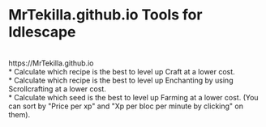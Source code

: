 # MrTekilla.github.io Tools for Idlescape
<br/>
https://MrTekilla.github.io
<br/>
* Calculate which recipe is the best to level up Craft at a lower cost.<br/>
* Calculate which recipe is the best to level up Enchanting by using Scrollcrafting at a lower cost.<br/>
* Calculate which seed is the best to level up Farming at a lower cost. (You can sort by "Price per xp" and "Xp per bloc per minute by clicking" on them).<br/>
